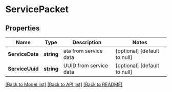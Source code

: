 # ServicePacket

## Properties
Name | Type | Description | Notes
------------ | ------------- | ------------- | -------------
**ServiceData** | **string** | ata from service data | [optional] [default to null]
**ServiceUuid** | **string** | UUID from service data | [optional] [default to null]

[[Back to Model list]](../README.md#documentation-for-models) [[Back to API list]](../README.md#documentation-for-api-endpoints) [[Back to README]](../README.md)

